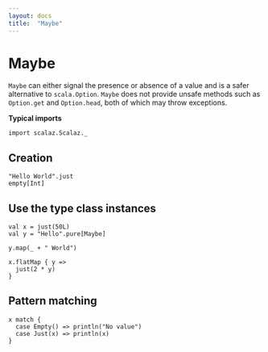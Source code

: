 ```yaml
---
layout: docs
title:  "Maybe"
---
```


# Maybe

`Maybe` can either signal the presence or absence of a value and is a safer alternative to `scala.Option`.
`Maybe` does not provide unsafe methods such as `Option.get` and `Option.head`, both of which may throw exceptions.

**Typical imports**

```tut:silent
import scalaz.Scalaz._
```

## Creation

```tut
"Hello World".just
empty[Int]
```

## Use the type class instances

```tut
val x = just(50L)
val y = "Hello".pure[Maybe]

y.map(_ + " World")

x.flatMap { y =>
  just(2 * y)
}
```

## Pattern matching

```tut
x match {
  case Empty() => println("No value")
  case Just(x) => println(x)
}
```
